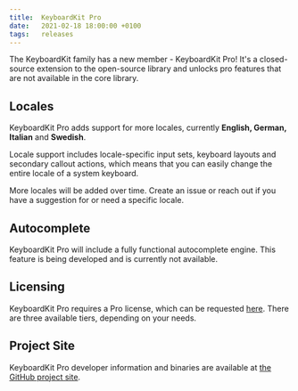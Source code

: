 ```yaml
---
title:  KeyboardKit Pro
date:   2021-02-18 18:00:00 +0100
tags:   releases
---
```


The KeyboardKit family has a new member - KeyboardKit Pro! It's a closed-source extension to the open-source library and unlocks pro features that are not available in the core library.


## Locales 

KeyboardKit Pro adds support for more locales, currently **English, German, Italian** and **Swedish**. 

Locale support includes locale-specific input sets, keyboard layouts and secondary callout actions, which means that you can easily change the entire locale of a system keyboard. 

More locales will be added over time. Create an issue or reach out if you have a suggestion for or need a specific locale.


## Autocomplete

KeyboardKit Pro will include a fully functional autocomplete engine. This feature is being developed and is currently not available.


## Licensing

KeyboardKit Pro requires a Pro license, which can be requested [here](/pro). There are three available tiers, depending on your needs.


## Project Site

KeyboardKit Pro developer information and binaries are available at [the GitHub project site]({{site.github_url_pro}}).